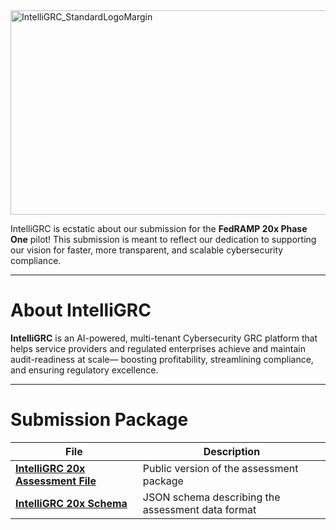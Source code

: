 
<img width="864" height="327" alt="IntelliGRC_StandardLogoMargin" src="https://github.com/user-attachments/assets/fac97dd6-f60b-499d-a9e3-9ae9002b69a8" />




IntelliGRC is ecstatic about our submission for the **FedRAMP 20x Phase One** pilot! 
This submission is meant to reflect our dedication to supporting our vision 
for faster, more transparent, and scalable cybersecurity compliance.

---

# About IntelliGRC

**IntelliGRC** is an AI-powered, multi-tenant Cybersecurity GRC platform that helps service providers and regulated enterprises achieve and maintain audit-readiness at scale—
boosting profitability, streamlining compliance, and ensuring regulatory excellence.


---

# Submission Package

| File                                                                        | Description                                        |
| --------------------------------------------------------------------------- | -------------------------------------------------- |
| **[IntelliGRC 20x Assessment File](IntelliGRC_20X_Assessment_Public.json)** | Public version of the assessment package           |
| **[IntelliGRC 20x Schema](IntelliGRC_20x_Schema.json)**                     | JSON schema describing the assessment data format  |
